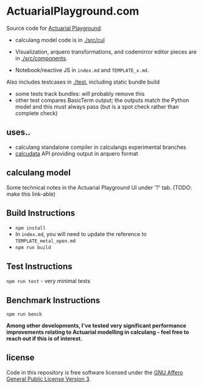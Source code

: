 # ActuarialPlayground.com

Source code for [Actuarial Playground](https://actuarialplayground.com).

- calculang model code is in [./src/cul](./src/cul)

- Visualization, arquero transformations, and codemirror editor pieces are in [./src/components](./src/components).

- Notebook/reactive JS in `index.md` and `TEMPLATE_x.md`.

Also includes testcases in [./test](./test), including static bundle build
  - some tests track bundles: will probably remove this
  - other test compares BasicTerm output; the outputs match the Python model and this must always pass (but is a spot check rather than complete check)

## uses..

- calculang standalone compiler in calculangs experimental branches
- [calcudata](https://github.com/calculang/calculang/blob/f9535c01c2421b0422178ea02f658f1b066c6b45/packages/calcudata/src/index.js#L61) API providing output in arquero format


## calculang model

Some technical notes in the Actuarial Playground UI under '?' tab. (TODO: make this link-able)

## Build Instructions

- `npm install`
- In `index.md`, you will need to update the reference to `TEMPLATE_metal_open.md`
- `npm run build`

## Test Instructions

`npm run test` - very minimal tests

## Benchmark Instructions

`npm run bench`

**Among other developments, I've tested very significant performance improvements relating to Actuarial modelling in calculang - feel free to reach out if this is of interest.**

## license

Code in this repository is free software licensed under the [GNU Affero General Public License Version 3](LICENSE).